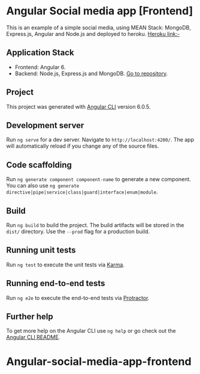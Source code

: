 # Angular Social media app [Frontend]

This is an example of a simple social media, using MEAN Stack: MongoDB, Express.js, Angular and Node.js and deployed to heroku.
[Heroku link:-](https://angular-social-media-app-front.herokuapp.com)

## Application Stack

* Frontend: Angular 6.
* Backend: Node.js, Express.js and MongoDB. [Go to repository](https://github.com/Prajwal-Adhav/Angular-social-media-app-backend).

## Project

This project was generated with [Angular CLI](https://github.com/angular/angular-cli) version 6.0.5.

## Development server

Run `ng serve` for a dev server. Navigate to `http://localhost:4200/`. The app will automatically reload if you change any of the source files.

## Code scaffolding

Run `ng generate component component-name` to generate a new component. You can also use `ng generate directive|pipe|service|class|guard|interface|enum|module`.

## Build

Run `ng build` to build the project. The build artifacts will be stored in the `dist/` directory. Use the `--prod` flag for a production build.

## Running unit tests

Run `ng test` to execute the unit tests via [Karma](https://karma-runner.github.io).

## Running end-to-end tests

Run `ng e2e` to execute the end-to-end tests via [Protractor](http://www.protractortest.org/).

## Further help

To get more help on the Angular CLI use `ng help` or go check out the [Angular CLI README](https://github.com/angular/angular-cli/blob/master/README.md).
# Angular-social-media-app-frontend


